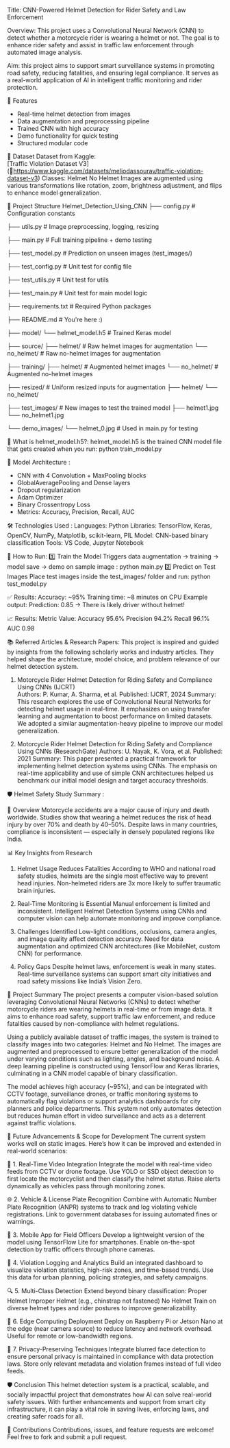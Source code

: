 Title: CNN-Powered Helmet Detection for Rider Safety and Law Enforcement

Overview: This project uses a Convolutional Neural Network (CNN) to detect whether a motorcycle rider is wearing a helmet or not. The goal is to enhance rider safety and assist in traffic law enforcement through automated image analysis.

Aim: this project aims to support smart surveillance systems in promoting road safety, reducing fatalities, and ensuring legal compliance. It serves as a real-world application of AI in intelligent traffic monitoring and rider protection.

 📌 Features
- Real-time helmet detection from images
- Data augmentation and preprocessing pipeline
- Trained CNN with high accuracy
- Demo functionality for quick testing
- Structured modular code

📂 Dataset
    Dataset from Kaggle:  
       [Traffic Violation Dataset V3] (🔗https://www.kaggle.com/datasets/meliodassourav/traffic-violation-dataset-v3)
    Classes:
       Helmet
       No Helmet
    Images are augmented using various transformations like rotation, zoom, brightness adjustment, and flips to enhance model generalization.
    
📂 Project Structure
  Helmet_Detection_Using_CNN
├── config.py # Configuration constants

├── utils.py # Image preprocessing, logging, resizing

├── main.py # Full training pipeline + demo testing

├── test_model.py # Prediction on unseen images (test_images/)

├── test_config.py # Unit test for config file

├── test_utils.py # Unit test for utils

├── test_main.py # Unit test for main model logic

├── requirements.txt # Required Python packages

├── README.md # You're here :)

├── model/
 └── helmet_model.h5 # Trained Keras model

├── source/
 ├── helmet/ # Raw helmet images for augmentation
 └── no_helmet/ # Raw no-helmet images for augmentation

├── training/
 ├── helmet/ # Augmented helmet images
 └── no_helmet/ # Augmented no-helmet images
 
├── resized/ # Uniform resized inputs for augmentation
 ├── helmet/
 └── no_helmet/
 
├── test_images/ # New images to test the trained model
 ├── helmet1.jpg
 └── no_helmet1.jpg
 
└── demo_images/
 └── helmet_0.jpg # Used in main.py for testing
 
🎯 What is helmet_model.h5?:
     helmet_model.h5 is the trained CNN model file that gets created when you run: python train_model.py

🧠 Model Architecture :
- CNN with 4 Convolution + MaxPooling blocks
- GlobalAveragePooling and Dense layers
- Dropout regularization
- Adam Optimizer
- Binary Crossentropy Loss
- Metrics: Accuracy, Precision, Recall, AUC

🛠️ Technologies Used :
  Languages: Python
  Libraries: TensorFlow, Keras, OpenCV, NumPy, Matplotlib, scikit-learn, PIL
  Model: CNN-based binary classification
  Tools: VS Code, Jupyter Notebook

🚀 How to Run:
  1️⃣ Train the Model
  Triggers data augmentation → training → model save → demo on sample image : python main.py
  2️⃣ Predict on Test Images
  Place test images inside the test_images/ folder and run: python test_model.py

✅ Results: 
  Accuracy: ~95%
  Training time: ~8 minutes on CPU
  Example output:
  Prediction: 0.85 → There is likely driver without helmet!

📈 Results:
  Metric	Value:
    Accuracy	95.6%
    Precision	94.2%
    Recall	96.1%
    AUC	0.98

📚 Referred Articles & Research Papers:
This project is inspired and guided by insights from the following scholarly works and industry articles. They helped shape the architecture, model choice, and problem relevance of our helmet detection system.

1. Motorcycle Rider Helmet Detection for Riding Safety and Compliance Using CNNs (IJCRT)  
Authors: P. Kumar, A. Sharma, et al.
Published: IJCRT, 2024
Summary:
This research explores the use of Convolutional Neural Networks for detecting helmet usage in real-time. It emphasizes on using transfer learning and augmentation to boost performance on limited datasets. We adopted a similar augmentation-heavy pipeline to improve our model generalization.

2. Motorcycle Rider Helmet Detection for Riding Safety and Compliance Using CNNs (ResearchGate)
Authors: U. Nayak, K. Vora, et al.
Published: 2021
Summary:
This paper presented a practical framework for implementing helmet detection systems using CNNs. The emphasis on real-time applicability and use of simple CNN architectures helped us benchmark our initial model design and target accuracy thresholds.


🛡️ Helmet Safety Study Summary :

📌 Overview
Motorcycle accidents are a major cause of injury and death worldwide. Studies show that wearing a helmet reduces the risk of head injury by over 70% and death by 40–50%. Despite laws in many countries, compliance is inconsistent — especially in densely populated regions like India.

📊 Key Insights from Research
1. Helmet Usage Reduces Fatalities
According to WHO and national road safety studies, helmets are the single most effective way to prevent head injuries.
Non-helmeted riders are 3x more likely to suffer traumatic brain injuries.

2. Real-Time Monitoring is Essential
Manual enforcement is limited and inconsistent.
Intelligent Helmet Detection Systems using CNNs and computer vision can help automate monitoring and improve compliance.

3. Challenges Identified
Low-light conditions, occlusions, camera angles, and image quality affect detection accuracy.
Need for data augmentation and optimized CNN architectures (like MobileNet, custom CNN) for performance.

4. Policy Gaps
Despite helmet laws, enforcement is weak in many states.
Real-time surveillance systems can support smart city initiatives and road safety missions like India’s Vision Zero.

📌 Project Summary
The project presents a computer vision-based solution leveraging Convolutional Neural Networks (CNNs) to detect whether motorcycle riders are wearing helmets in real-time or from image data. It aims to enhance road safety, support traffic law enforcement, and reduce fatalities caused by non-compliance with helmet regulations.

Using a publicly available dataset of traffic images, the system is trained to classify images into two categories: Helmet and No Helmet. The images are augmented and preprocessed to ensure better generalization of the model under varying conditions such as lighting, angles, and background noise. A deep learning pipeline is constructed using TensorFlow and Keras libraries, culminating in a CNN model capable of binary classification.

The model achieves high accuracy (~95%), and can be integrated with CCTV footage, surveillance drones, or traffic monitoring systems to automatically flag violations or support analytics dashboards for city planners and police departments.
This system not only automates detection but reduces human effort in video surveillance and acts as a deterrent against traffic violations.

🔮 Future Advancements & Scope for Development
The current system works well on static images. Here’s how it can be improved and extended in real-world scenarios:

🚦 1. Real-Time Video Integration
Integrate the model with real-time video feeds from CCTV or drone footage.
Use YOLO or SSD object detection to first locate the motorcyclist and then classify the helmet status.
Raise alerts dynamically as vehicles pass through monitoring zones.

🌐 2. Vehicle & License Plate Recognition
Combine with Automatic Number Plate Recognition (ANPR) systems to track and log violating vehicle registrations.
Link to government databases for issuing automated fines or warnings.

📱 3. Mobile App for Field Officers
Develop a lightweight version of the model using TensorFlow Lite for smartphones.
Enable on-the-spot detection by traffic officers through phone cameras.

🛑 4. Violation Logging and Analytics
Build an integrated dashboard to visualize violation statistics, high-risk zones, and time-based trends.
Use this data for urban planning, policing strategies, and safety campaigns.

🔍 5. Multi-Class Detection
Extend beyond binary classification:
  Proper Helmet
  Improper Helmet (e.g., chinstrap not fastened)
  No Helmet
Train on diverse helmet types and rider postures to improve generalizability.

🤖 6. Edge Computing Deployment
Deploy on Raspberry Pi or Jetson Nano at the edge (near camera source) to reduce latency and network overhead.
Useful for remote or low-bandwidth regions.

🔐 7. Privacy-Preserving Techniques
Integrate blurred face detection to ensure personal privacy is maintained in compliance with data protection laws.
Store only relevant metadata and violation frames instead of full video feeds.

🛡️ Conclusion
This helmet detection system is a practical, scalable, and socially impactful project that demonstrates how AI can solve real-world safety issues. With further enhancements and support from smart city infrastructure, it can play a vital role in saving lives, enforcing laws, and creating safer roads for all.

🤝 Contributions
Contributions, issues, and feature requests are welcome! Feel free to fork and submit a pull request.
